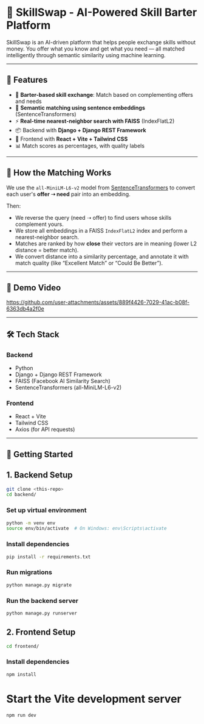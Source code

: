 
# 🤝 SkillSwap - AI-Powered Skill Barter Platform

SkillSwap is an AI-driven platform that helps people exchange skills without money. You offer what you know and get what you need — all matched intelligently through semantic similarity using machine learning.

---

## 🚀 Features

- 🔄 **Barter-based skill exchange**: Match based on complementing offers and needs
- 🧠 **Semantic matching using sentence embeddings** (SentenceTransformers)
- ⚡ **Real-time nearest-neighbor search with FAISS** (IndexFlatL2)
- 📦 Backend with **Django + Django REST Framework**
- 🎨 Frontend with **React + Vite + Tailwind CSS**
- 📊 Match scores as percentages, with quality labels

---

## 🧩 How the Matching Works

We use the `all-MiniLM-L6-v2` model from [SentenceTransformers](https://www.sbert.net/) to convert each user's **offer ➝ need** pair into an embedding.

Then:
- We reverse the query (need ➝ offer) to find users whose skills complement yours.
- We store all embeddings in a FAISS `IndexFlatL2` index and perform a nearest-neighbor search.
- Matches are ranked by how **close** their vectors are in meaning (lower L2 distance = better match).
- We convert distance into a similarity percentage, and annotate it with match quality (like “Excellent Match” or “Could Be Better”).

---

## 🎥 Demo Video

https://github.com/user-attachments/assets/889f4426-7029-41ac-b08f-6363db4a2f0e

---

## 🛠️ Tech Stack

### Backend
- Python
- Django + Django REST Framework
- FAISS (Facebook AI Similarity Search)
- SentenceTransformers (all-MiniLM-L6-v2)

### Frontend
- React + Vite
- Tailwind CSS
- Axios (for API requests)

---

## 🔧 Getting Started

## 1. Backend Setup

```bash
git clone <this-repo>
cd backend/
```

### Set up virtual environment
```bash
python -m venv env
source env/bin/activate  # On Windows: env\Scripts\activate
```

### Install dependencies
```bash
pip install -r requirements.txt
```

### Run migrations
```bash
python manage.py migrate
```
### Run the backend server
```bash
python manage.py runserver
```
## 2. Frontend Setup
```bash
cd frontend/
```

### Install dependencies
```bash
npm install
```

# Start the Vite development server
```bash
npm run dev
```
